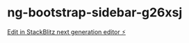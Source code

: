 # ng-bootstrap-sidebar-g26xsj

[Edit in StackBlitz next generation editor ⚡️](https://stackblitz.com/~/github.com/Favortech/ng-bootstrap-sidebar-g26xsj)